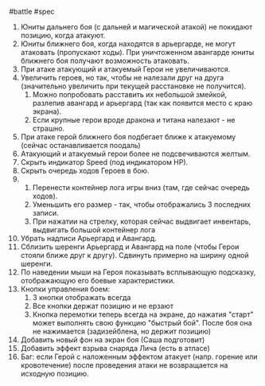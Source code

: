 #battle #spec 

1. Юниты дальнего боя (с дальней и магической атакой) не покидают позицию, когда атакуют.
 2. Юниты ближнего боя, когда находятся в арьергарде, не могут атаковать (пропускают ходы). При уничтоженном авангарде юниты ближнего боя получают возможность атаковать.
 3. При атаке атакующий и атакуемый Герои не увеличиваются.
 4. Увеличить героев, но так, чтобы не налезали друг на друга (значительно увеличить  при текущей расстановке не получится). 
	 1. Можно попробовать  расставить их небольшой змейкой, разлепив авангард и арьергард (так как появится место с краю экрана). 
	 2. Если крупные герои вроде дракона и титана налезают - не страшно. 
 5. При атаке герой ближнего боя подбегает ближе к атакуемому (сейчас останавливается поодаль)
 6. Атакующий и атакуемый герои более не подсвечиваются желтым.
 7. Скрыть индикатор Speed (под индикатором HP).
 8. Скрыть очередь ходов Героев в бою.
 9. 
	 1. Перенести контейнер лога игры вниз (там, где сейчас очередь ходов). 
	 2. Уменьшить его размер - так, чтобы отображались 3 последних записи. 
	 3. При нажатии на стрелку, которая сейчас выдвигает инвентарь, выдвигать большой контейнер лога
 10. Убрать надписи Арьергард и Авангард.
 11. Сблизить шеренги Арьергард и Авангард на поле (чтобы Герои стояли ближе друг к другу). Сдвинуть примерно на ширину одной шеренги.
 12. По наведении мыши на Героя показывать всплывающую подсказку, отображающую его боевые характеристики.
 13. Кнопки управления боем:
	 1. 3 кнопки отображать всегда
	 2. Все кнопки держат позицию и не ерзают
	 3. Кнопка перемотки теперь всегда на экране, до нажатия "старт" может выполнять свою функцию "быстрый бой". После боя она не нажимается (задизейблена, но держит позицию)
 14. Добавить новый фон на экран боя (Саша подготовит)
 15. Добавить эффект взрыва снаряда Лича (есть в атласе)
 16. Баг: если  Герой с наложенным эффектом атакует (напр. горение или кровотечение) после проведения атаки не возвращается на исходную позицию.

